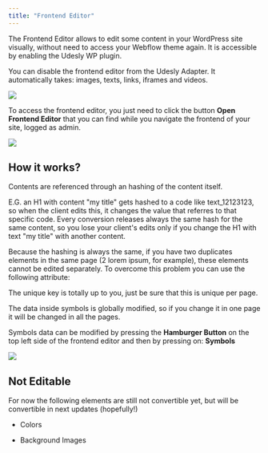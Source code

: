 ```yaml
---
title: "Frontend Editor"
---
```

The Frontend Editor allows to edit some content in your WordPress site visually, without need to access your Webflow theme again. It is accessible by enabling the Udesly WP plugin.

You can disable the frontend editor from the Udesly Adapter. It automatically takes: images, texts, links, iframes and videos.

![](/images/frontend-editor.png)


To access the frontend editor, you just need to click the button **Open Frontend Editor** that you can find while you navigate the frontend of your site, logged as admin.

![](/images/open-frontend-editor.png)


## How it works?

Contents are referenced through an hashing of the content itself.

E.G. an H1 with content "my title" gets hashed to a code like text_12123123, so when the client edits this, it changes the value that referres to that specific code. Every conversion releases always the same hash for the same content, so you lose your client's edits only if you change the H1 with text "my title" with another content.

Because the hashing is always the same, if you have two duplicates elements in the same page (2 lorem ipsum, for example), these elements cannot be edited separately. To overcome this problem you can use the following attribute:

<custom-attribute dynamic name="key" value="unique key"></custom-attribute>

The unique key is totally up to you, just be sure that this is unique per page.

The data inside symbols is globally modified, so if you change it in one page it will be changed in all the pages.

Symbols data can be modified by pressing the **Hamburger Button** on the top left side of the frontend editor and then by pressing on: **Symbols**

![](/images/symbols-fe.png)


## Not Editable

For now the following elements are still not convertible yet, but will be convertible in next updates (hopefully!)

* Colors

* Background Images

